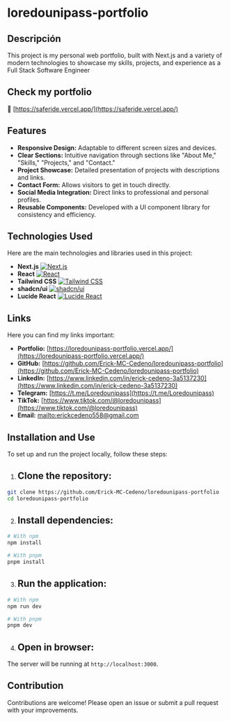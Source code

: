 # loredounipass-portfolio

## Descripción
This project is my personal web portfolio, built with Next.js and a variety of modern technologies to showcase my skills, projects, and experience as a Full Stack Software Engineer

## Check my portfolio
🚀 [https://saferide.vercel.app/](https://saferide.vercel.app/)


## Features
- **Responsive Design:** Adaptable to different screen sizes and devices.
- **Clear Sections:** Intuitive navigation through sections like "About Me," "Skills," "Projects," and "Contact."
- **Project Showcase:** Detailed presentation of projects with descriptions and links.
- **Contact Form:** Allows visitors to get in touch directly.
- **Social Media Integration:** Direct links to professional and personal profiles.
- **Reusable Components:** Developed with a UI component library for consistency and efficiency.

## Technologies Used
Here are the main technologies and libraries used in this project:

- **Next.js** [![Next.js](https://img.shields.io/badge/Next.js-Black?style=for-the-badge&logo=next.js&logoColor=white)](https://nextjs.org/)
- **React** [![React](https://img.shields.io/badge/React-20232A?style=for-the-badge&logo=react&logoColor=61DAFB)](https://react.dev/)
- **Tailwind CSS** [![Tailwind CSS](https://img.shields.io/badge/Tailwind_CSS-38B2AC?style=for-the-badge&logo=tailwind-css&logoColor=white)](https://tailwindcss.com/)
- **shadcn/ui** [![shadcn/ui](https://img.shields.io/badge/shadcn%2Fui-000000?style=for-the-badge&logo=shadcnui&logoColor=white)](https://ui.shadcn.com/)
- **Lucide React** [![Lucide React](https://img.shields.io/badge/Lucide_React-222222?style=for-the-badge&logo=lucide&logoColor=white)](https://lucide.dev/)

## Links
Here you can find my links important:

* **Portfolio:** [https://loredounipass-portfolio.vercel.app/](https://loredounipass-portfolio.vercel.app/)
* **GitHub:** [https://github.com/Erick-MC-Cedeno/loredounipass-portfolio](https://github.com/Erick-MC-Cedeno/loredounipass-portfolio)
* **LinkedIn:** [https://www.linkedin.com/in/erick-cedeno-3a5137230](https://www.linkedin.com/in/erick-cedeno-3a5137230)
* **Telegram:** [https://t.me/Loredounipass](https://t.me/Loredounipass)
* **TikTok:** [https://www.tiktok.com/@loredounipass](https://www.tiktok.com/@loredounipass)
* **Email:** [mailto:erickcedeno558@gmail.com](mailto:erickcedeno558@gmail.com)

## Installation and Use
To set up and run the project locally, follow these steps:

1. ## Clone the repository:
```bash
git clone https://github.com/Erick-MC-Cedeno/loredounipass-portfolio
cd loredounipass-portfolio
```

2. ## Install dependencies:
```bash
# With npm
npm install

# With pnpm
pnpm install
```

3. ## Run the application:
```bash
# With npm
npm run dev

# With pnpm
pnpm dev
```

4. ## Open in browser:
The server will be running at `http://localhost:3000`.

## Contribution
Contributions are welcome! Please open an issue or submit a pull request with your improvements.


